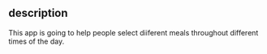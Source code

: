 ## description
This app is going to help people select diiferent meals throughout different times of the day.
